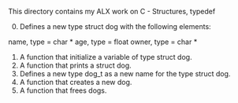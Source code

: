 This directory contains my ALX work on C - Structures, typedef

0. Defines a new type struct dog with the following elements:

 name, type = char *
 age, type = float
 owner, type = char *
1. A function that initialize a variable of type struct dog.
2. A function that prints a struct dog.
3. Defines a new type dog_t as a new name for the type struct dog.
4. A function that creates a new dog.
5. A function that frees dogs.

